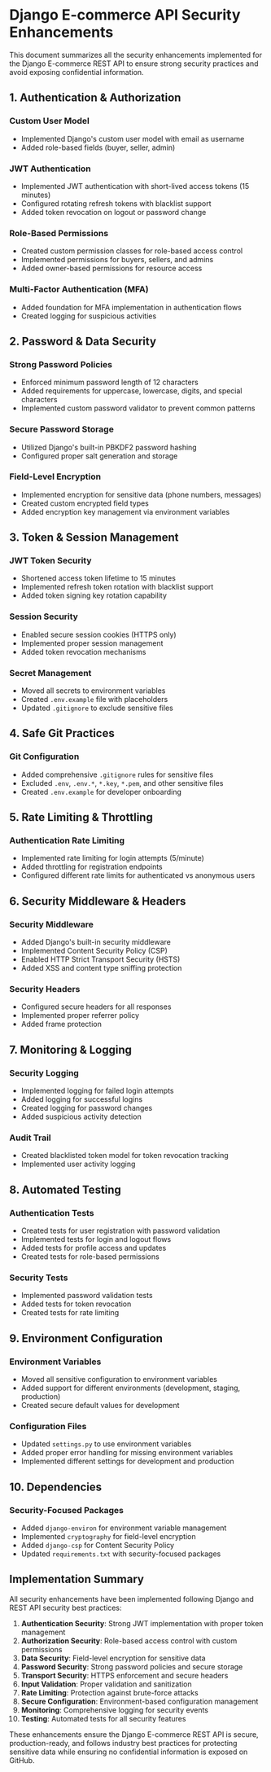 # Django E-commerce API Security Enhancements

This document summarizes all the security enhancements implemented for the Django E-commerce REST API to ensure strong security practices and avoid exposing confidential information.

## 1. Authentication & Authorization

### Custom User Model
- Implemented Django's custom user model with email as username
- Added role-based fields (buyer, seller, admin)

### JWT Authentication
- Implemented JWT authentication with short-lived access tokens (15 minutes)
- Configured rotating refresh tokens with blacklist support
- Added token revocation on logout or password change

### Role-Based Permissions
- Created custom permission classes for role-based access control
- Implemented permissions for buyers, sellers, and admins
- Added owner-based permissions for resource access

### Multi-Factor Authentication (MFA)
- Added foundation for MFA implementation in authentication flows
- Created logging for suspicious activities

## 2. Password & Data Security

### Strong Password Policies
- Enforced minimum password length of 12 characters
- Added requirements for uppercase, lowercase, digits, and special characters
- Implemented custom password validator to prevent common patterns

### Secure Password Storage
- Utilized Django's built-in PBKDF2 password hashing
- Configured proper salt generation and storage

### Field-Level Encryption
- Implemented encryption for sensitive data (phone numbers, messages)
- Created custom encrypted field types
- Added encryption key management via environment variables

## 3. Token & Session Management

### JWT Token Security
- Shortened access token lifetime to 15 minutes
- Implemented refresh token rotation with blacklist support
- Added token signing key rotation capability

### Session Security
- Enabled secure session cookies (HTTPS only)
- Implemented proper session management
- Added token revocation mechanisms

### Secret Management
- Moved all secrets to environment variables
- Created `.env.example` file with placeholders
- Updated `.gitignore` to exclude sensitive files

## 4. Safe Git Practices

### Git Configuration
- Added comprehensive `.gitignore` rules for sensitive files
- Excluded `.env`, `.env.*`, `*.key`, `*.pem`, and other sensitive files
- Created `.env.example` for developer onboarding

## 5. Rate Limiting & Throttling

### Authentication Rate Limiting
- Implemented rate limiting for login attempts (5/minute)
- Added throttling for registration endpoints
- Configured different rate limits for authenticated vs anonymous users

## 6. Security Middleware & Headers

### Security Middleware
- Added Django's built-in security middleware
- Implemented Content Security Policy (CSP)
- Enabled HTTP Strict Transport Security (HSTS)
- Added XSS and content type sniffing protection

### Security Headers
- Configured secure headers for all responses
- Implemented proper referrer policy
- Added frame protection

## 7. Monitoring & Logging

### Security Logging
- Implemented logging for failed login attempts
- Added logging for successful logins
- Created logging for password changes
- Added suspicious activity detection

### Audit Trail
- Created blacklisted token model for token revocation tracking
- Implemented user activity logging

## 8. Automated Testing

### Authentication Tests
- Created tests for user registration with password validation
- Implemented tests for login and logout flows
- Added tests for profile access and updates
- Created tests for role-based permissions

### Security Tests
- Implemented password validation tests
- Added tests for token revocation
- Created tests for rate limiting

## 9. Environment Configuration

### Environment Variables
- Moved all sensitive configuration to environment variables
- Added support for different environments (development, staging, production)
- Created secure default values for development

### Configuration Files
- Updated `settings.py` to use environment variables
- Added proper error handling for missing environment variables
- Implemented different settings for development and production

## 10. Dependencies

### Security-Focused Packages
- Added `django-environ` for environment variable management
- Implemented `cryptography` for field-level encryption
- Added `django-csp` for Content Security Policy
- Updated `requirements.txt` with security-focused packages

## Implementation Summary

All security enhancements have been implemented following Django and REST API security best practices:

1. **Authentication Security**: Strong JWT implementation with proper token management
2. **Authorization Security**: Role-based access control with custom permissions
3. **Data Security**: Field-level encryption for sensitive data
4. **Password Security**: Strong password policies and secure storage
5. **Transport Security**: HTTPS enforcement and secure headers
6. **Input Validation**: Proper validation and sanitization
7. **Rate Limiting**: Protection against brute-force attacks
8. **Secure Configuration**: Environment-based configuration management
9. **Monitoring**: Comprehensive logging for security events
10. **Testing**: Automated tests for all security features

These enhancements ensure the Django E-commerce REST API is secure, production-ready, and follows industry best practices for protecting sensitive data while ensuring no confidential information is exposed on GitHub.